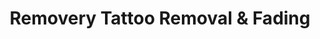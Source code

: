 ---
title: "Removery Tattoo Removal & Fading"
url: /pittsburgh/removery-tattoo-removal-and-fading/
shop: tattoo
---